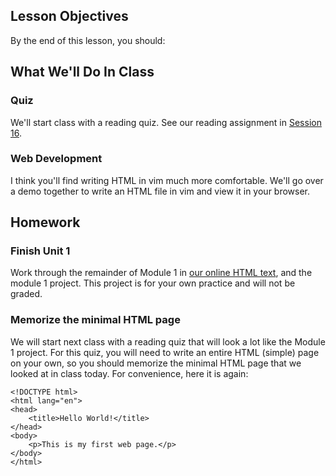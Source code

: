 ## Lesson Objectives
By the end of this lesson, you should:


## What We'll Do In Class

### Quiz
We'll start class with a reading quiz. See our reading assignment in [Session 16](./session16.md).

### Web Development
I think you'll find writing HTML in vim much more comfortable. We'll go over a demo together to write an HTML file in vim and view it in your browser.

## Homework

### Finish Unit 1
Work through the remainder of Module 1 in [our online HTML text](https://edube.org/), and the module 1 project. This project is for your own practice and will not be graded.

### Memorize the minimal HTML page
We will start next class with a reading quiz that will look a lot like the Module 1 project. For this quiz, you will need to write an entire HTML (simple) page on your own, so you should memorize the minimal HTML page that we looked at in class today. For convenience, here it is again:

```
<!DOCTYPE html>
<html lang="en">
<head>
    <title>Hello World!</title>
</head>
<body>
    <p>This is my first web page.</p>
</body>
</html>
```